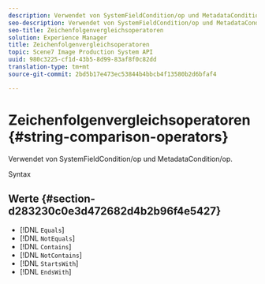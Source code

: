 ```yaml
---
description: Verwendet von SystemFieldCondition/op und MetadataCondition/op.
seo-description: Verwendet von SystemFieldCondition/op und MetadataCondition/op.
seo-title: Zeichenfolgenvergleichsoperatoren
solution: Experience Manager
title: Zeichenfolgenvergleichsoperatoren
topic: Scene7 Image Production System API
uuid: 980c3225-cf1d-43b5-8d99-83af8f0c82dd
translation-type: tm+mt
source-git-commit: 2bd5b17e473ec53844b4bbcb4f13580b2d6bfaf4

---
```



# Zeichenfolgenvergleichsoperatoren{#string-comparison-operators}

Verwendet von SystemFieldCondition/op und MetadataCondition/op.

Syntax

## Werte {#section-d283230c0e3d472682d4b2b96f4e5427}

* [!DNL `Equals`]
* [!DNL `NotEquals`]
* [!DNL `Contains`]
* [!DNL `NotContains`]
* [!DNL `StartsWith`]
* [!DNL `EndsWith`]

